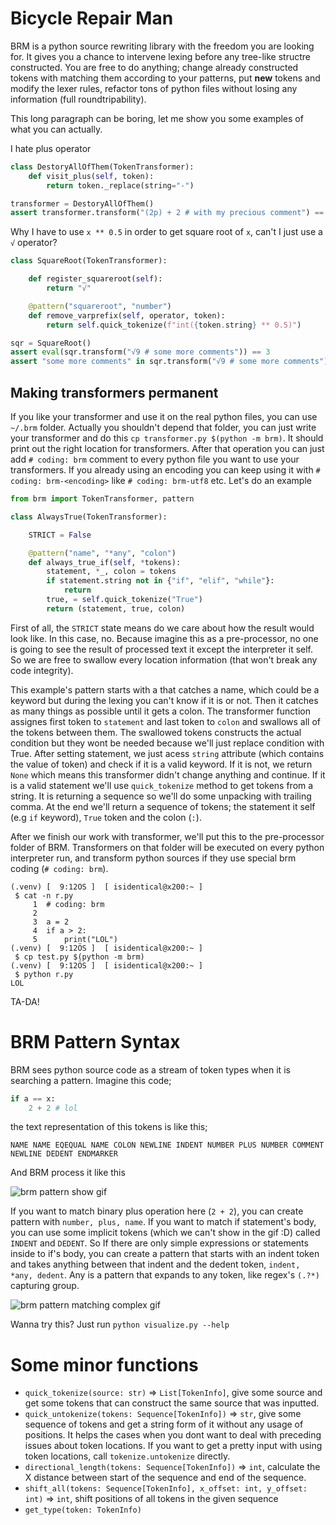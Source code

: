 # Bicycle Repair Man
BRM is a python source rewriting library with the freedom you are looking for. It gives you a chance to intervene lexing before any tree-like structre constructed. You are free to do anything; change already constructed tokens with matching them according to your patterns, put **new** tokens and modify the lexer rules, refactor tons of python files without losing any information (full roundtripability).


This long paragraph can be boring, let me show you some examples of what you can actually.


I hate plus operator
```py
class DestoryAllOfThem(TokenTransformer):
    def visit_plus(self, token):
        return token._replace(string="-")

transformer = DestoryAllOfThem()
assert transformer.transform("(2p) + 2 # with my precious comment") == "(2p) - 2 # with my precious comment"
```

Why I have to use `x ** 0.5` in order to get square root of `x`, can't I just use a `√` operator?
```py
class SquareRoot(TokenTransformer):

    def register_squareroot(self):
        return "√"

    @pattern("squareroot", "number")
    def remove_varprefix(self, operator, token):
        return self.quick_tokenize(f"int({token.string} ** 0.5)")

sqr = SquareRoot()
assert eval(sqr.transform("√9 # some more comments")) == 3
assert "some more comments" in sqr.transform("√9 # some more comments")
```

## Making transformers permanent
If you like your transformer and use it on the real python files, you can use `~/.brm` folder. Actually you shouldn't depend that folder, you can just write your transformer and do this `cp transformer.py $(python -m brm)`. It should print out the right location for transformers. After that operation you can just add `# coding: brm` comment to every python file you want to use your transformers. If you already using an encoding you can keep using it with `# coding: brm-<encoding>` like `# coding: brm-utf8` etc. Let's do an example

```py
from brm import TokenTransformer, pattern

class AlwaysTrue(TokenTransformer):

    STRICT = False

    @pattern("name", "*any", "colon")
    def always_true_if(self, *tokens):
        statement, *_, colon = tokens
        if statement.string not in {"if", "elif", "while"}:
            return
        true, = self.quick_tokenize("True")
        return (statement, true, colon)

```
First of all, the `STRICT` state means do we care about how the result would look like. In this case, no. Because imagine this as a pre-processor, no one is going to see the result of processed text it except the interpreter it self. So we are free to swallow every location information (that won't break any code integrity).


This example's pattern starts with a  that catches a name, which could be a keyword but during the lexing you can't know if it is or not. Then it catches as many things as possible until it gets a colon. The transformer function assignes first token to `statement` and last token to `colon` and swallows all of the tokens between them. The swallowed tokens constructs the actual condition but they wont be needed because we'll just replace condition with True. After setting statement, we just acess `string` attribute (which contains the value of token) and check if it is a valid keyword. If it is not, we return `None` which means this transformer didn't change anything and continue. If it is a valid statement we'll use `quick_tokenize` method to get tokens from a string. It is returning a sequence so we'll do some unpacking with trailing comma. At the end we'll return a sequence of tokens; the statement it self (e.g `if` keyword), `True` token and the colon (`:`).


After we finish our work with transformer, we'll put this to the pre-processor folder of BRM. Transformers on that folder will be executed on every python interpreter run, and transform python sources if they use special brm coding (`# coding: brm`).

```
(.venv) [  9:12ÖS ]  [ isidentical@x200:~ ]
 $ cat -n r.py
     1  # coding: brm
     2
     3  a = 2
     4  if a > 2:
     5      print("LOL")
(.venv) [  9:12ÖS ]  [ isidentical@x200:~ ]
 $ cp test.py $(python -m brm)
(.venv) [  9:12ÖS ]  [ isidentical@x200:~ ]
 $ python r.py
LOL
```

TA-DA!

# BRM Pattern Syntax
BRM sees python source code as a stream of token types when it is searching a pattern. Imagine this code;
```py
if a == x:
    2 + 2 # lol
```
the text representation of this tokens is like this;
```
NAME NAME EQEQUAL NAME COLON NEWLINE INDENT NUMBER PLUS NUMBER COMMENT NEWLINE DEDENT ENDMARKER
```
And BRM process it like this


![brm pattern show gif](docs/pattern.gif)


If you want to match binary plus operation here (`2 + 2`), you can create pattern with `number, plus, name`.
If you want to match if statement's body, you can use some implicit tokens (which we can't show in the gif :D) called `INDENT` and `DEDENT`. So If there are only simple expressions or statements inside to if's body, you can create a pattern that starts with an indent token and takes anything between that indent and the dedent token, `indent, *any, dedent`. Any is a pattern that expands to any token, like regex's `(.?*)` capturing group. 

![brm pattern matching complex gif](docs/custom_patterns.gif)

Wanna try this? Just run `python visualize.py --help`
# Some minor functions
- `quick_tokenize(source: str)` => `List[TokenInfo]`, give some source and get some tokens that can construct the same source that was inputted.
- `quick_untokenize(tokens: Sequence[TokenInfo])` => `str`, give some sequence of tokens and get a string form of it without any usage of positions. It helps the cases when you dont want to deal with preceding issues about token locations. If you want to get a pretty input with using token locations, call `tokenize.untokenize` directly.
- `directional_length(tokens: Sequence[TokenInfo])` => `int`, calculate the X distance between start of the sequence and end of the sequence.
- `shift_all(tokens: Sequence[TokenInfo], x_offset: int, y_offset: int)` => `int`, shift positions of all tokens in the given sequence
- `get_type(token: TokenInfo)`
